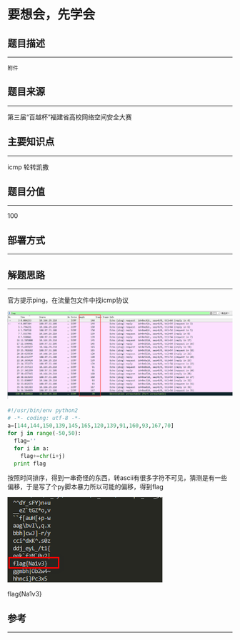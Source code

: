 # 要想会，先学会

## 题目描述
---
```
附件
```

## 题目来源
---
第三届“百越杯”福建省高校网络空间安全大赛

## 主要知识点
---
icmp 轮转凯撒

## 题目分值
---
100

## 部署方式
---


## 解题思路
---

官方提示ping，在流量包文件中找icmp协议

![](images/ctf-2021-06-07-15-27-47.png)

```python
#!/usr/bin/env python2
# -*- coding: utf-8 -*-
a=[144,144,150,139,145,165,120,139,91,160,93,167,70]
for j in range(-50,50):
  flag=''
  for i in a:
    flag+=chr(i+j)
  print flag
```
按照时间排序，得到一串奇怪的东西，转ascii有很多字符不可见，猜测是有一些偏移，于是写了个py脚本暴力所以可能的偏移，得到flag

![](images/ctf-2021-06-07-15-35-30.png)

flag{Na1v3}

## 参考
---
